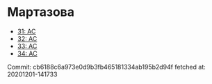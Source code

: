 # Мартазова
- [31: AC](31.md)
- [32: AC](32.md)
- [33: AC](33.md)
- [34: AC](34.md)

Commit: cb6188c6a973e0d9b3fb465181334ab195b2d94f
 fetched at: 20201201-141733
